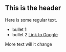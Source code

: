 ## This is the header

Here is some regular text.

 * bullet 1
 * bullet 2
 [Link to Google](http://www.google.com)
 
 More text
 will it change